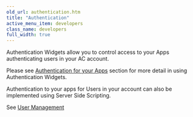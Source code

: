 ```yaml
---
old_url: authentication.htm
title: "Authentication"
active_menu_item: developers
class_name: developers
full_width: true
---
```



Authentication Widgets allow you to control access to your Apps authenticating users in your AC account.

Please see [Authentication for your Apps](/developers/documentation/product-guide/advanced-features/authentication-for-your-apps/) section for more detail in using Authentication Widgets.

Authentication to your apps for Users in your account can also be implemented using Server Side Scripting.

See [User Management](/developers/documentation/scripting-apis/server-side-api/sys-object/user-management/)
